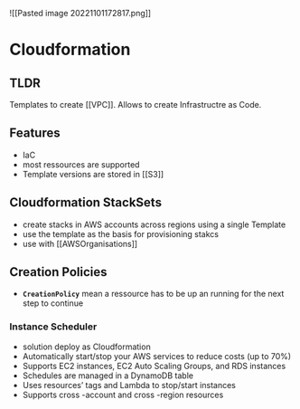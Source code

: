 ![[Pasted image 20221101172817.png]]
# Cloudformation

## TLDR
Templates to create [[VPC]]. Allows to create Infrastructre as Code.

## Features
- IaC
- most ressources are supported
- Template versions are stored in [[S3]]

## Cloudformation StackSets
- create stacks in AWS accounts across regions using a single Template
- use the template as the basis for provisioning stakcs
- use with [[AWSOrganisations]]

## Creation Policies
- **`CreationPolicy`** mean a ressource has to be up an running for the next step to continue
### Instance Scheduler
- solution deploy as Cloudformation
- Automatically start/stop your AWS services to reduce costs (up to 70%)
-  Supports EC2 instances, EC2 Auto Scaling Groups, and RDS instances
-  Schedules are managed in a DynamoDB table 
-  Uses resources’ tags and Lambda to stop/start instances 
-  Supports cross -account and cross -region resources